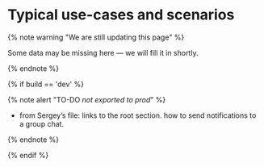 # Typical use-cases and scenarios

{% note warning "We are still updating this page" %}

Some data may be missing here — we will fill it in shortly.

{% endnote %}

{% if build == 'dev' %}

{% note alert "TO-DO _not exported to prod_" %}

- from Sergey’s file: links to the root section. how to send notifications to a group chat.

{% endnote %}

{% endif %}